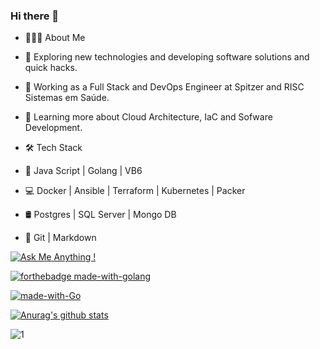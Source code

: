 ### Hi there 👋

- 👨🏻‍💻 About Me

- 🤔   Exploring new technologies and developing software solutions and quick hacks.
- 💼   Working as a Full Stack and DevOps Engineer at Spitzer and RISC Sistemas em Saúde.
- 🌱   Learning more about Cloud Architecture, IaC and Sofware Development.
- 🛠 Tech Stack
- 🚜   Java Script | Golang | VB6 
- 💻   Docker | Ansible | Terraform | Kubernetes | Packer
- 🛢   Postgres | SQL Server | Mongo DB
- 🔧   Git | Markdown

[![Ask Me Anything !](https://img.shields.io/badge/Ask%20me-anything-1abc9c.svg)](https://GitHub.com/acampagnaro/acampagnaro)

[![forthebadge made-with-golang](http://ForTheBadge.com/images/badges/made-with-python.svg)](https://www.golang.org/)

[![made-with-Go](https://img.shields.io/badge/Made%20with-Go-1f425f.svg)](http://golang.org)

[![Anurag's github stats](https://github-readme-stats.vercel.app/api?username=acampagnaro&theme=blue-green)](https://github.com/acampagnaro/github-readme-stats)

![1](https://github-readme-stats.vercel.app/api/top-langs/?username=acampagnaro&theme=blue-green)

<!--
**acampagnaro/acampagnaro** is a ✨ _special_ ✨ repository because its `README.md` (this file) appears on your GitHub profile.

Here are some ideas to get you started:

- 🔭 I’m currently working on ...
- 🌱 I’m currently learning ...
- 👯 I’m looking to collaborate on ...
- 🤔 I’m looking for help with ...
- 💬 Ask me about ...
- 📫 How to reach me: ...
- 😄 Pronouns: ...
- ⚡ Fun fact: ...
-->

